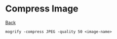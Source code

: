 # Compress Image

[Back](../index.md#tools)

```
mogrify -compress JPEG -quality 50 <image-name>
```

